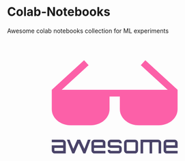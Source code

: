 # Colab-Notebooks
Awesome colab notebooks collection for ML experiments
<svg xmlns="http://www.w3.org/2000/svg" viewBox="-178.3 -167.1 1000 700"><path d="M79.9 323.1c4 0 7.3 1.4 10.1 4.2 2.8 2.8 4.2 6.2 4.2 10.1V387H43.5c-4 0-7.3-1.4-10.1-4.2-2.8-2.8-4.2-6.2-4.2-10.1v-23.6h53.1v-11.7c0-.7-.2-1.2-.7-1.7-.5-.5-1-.7-1.7-.7H29.2v-11.9h50.7zm2.4 52V361H41.1v11.7c0 .7.2 1.2.7 1.7.5.5 1 .7 1.7.7h38.8zm114.7-52h12.7l-24 63.9H176l-21.5-47.5-20.3 47.5-.2-.1.1.1h-9.6l-25.1-63.9H112l17.3 42.4 18.4-42.4h13.6l19.5 42.4 16.2-42.4zm67.2 0c4 0 7.3 1.4 10.1 4.2 2.8 2.8 4.2 6.2 4.2 10.1V361h-53.1v11.7c0 .7.2 1.2.7 1.7.5.5 1 .7 1.7.7h50.7V387h-50.7c-4 0-7.3-1.4-10.1-4.2-2.8-2.8-4.2-6.2-4.2-10.1v-35.3c0-4 1.4-7.3 4.2-10.1 2.8-2.8 6.2-4.2 10.1-4.2h36.4zm-38.8 26h41.2v-11.7c0-.7-.2-1.2-.7-1.7-.5-.5-1-.7-1.7-.7h-36.4c-.7 0-1.2.2-1.7.7-.5.5-.7 1-.7 1.7v11.7zm129-11.6v2.4h-11.9v-2.4c0-.7-.2-1.2-.7-1.7-.5-.5-1-.7-1.7-.7h-36.4c-.7 0-1.2.2-1.7.7-.5.5-.7 1-.7 1.7v9.3c0 .7.2 1.2.7 1.7.5.5 1 .7 1.7.7h36.4c4 0 7.3 1.4 10.1 4.2 2.8 2.8 4.2 6.2 4.2 10.1v9.3c0 4-1.4 7.3-4.2 10.1-2.8 2.8-6.2 4.2-10.1 4.2h-36.4c-4 0-7.3-1.4-10.1-4.2-2.8-2.8-4.2-6.2-4.2-10.1v-2.4h11.9v2.4c0 .7.2 1.2.7 1.7.5.5 1 .7 1.7.7h36.4c.7 0 1.2-.2 1.7-.7.5-.5.7-1 .7-1.7v-9.3c0-.7-.2-1.2-.7-1.7-.5-.5-1-.7-1.7-.7h-36.4c-4 0-7.3-1.4-10.1-4.2-2.8-2.8-4.2-6.2-4.2-10.1v-9.3c0-4 1.4-7.3 4.2-10.1 2.8-2.8 6.2-4.2 10.1-4.2h36.4c4 0 7.3 1.4 10.1 4.2 2.8 2.7 4.2 6.1 4.2 10.1zm25.2-14.4H416c4 0 7.3 1.4 10.1 4.2 2.8 2.8 4.2 6.2 4.2 10.1v35.3c0 4-1.4 7.3-4.2 10.1-2.8 2.8-6.2 4.2-10.1 4.2h-36.4c-4 0-7.3-1.4-10.1-4.2-2.8-2.8-4.2-6.2-4.2-10.1v-35.3c0-4 1.4-7.3 4.2-10.1 2.8-2.8 6.2-4.2 10.1-4.2zM416 335h-36.4c-.7 0-1.2.2-1.7.7-.5.5-.7 1-.7 1.7v35.3c0 .7.2 1.2.7 1.7.5.5 1 .7 1.7.7H416c.7 0 1.2-.2 1.7-.7.5-.5.7-1 .7-1.7v-35.3c0-.7-.2-1.2-.7-1.7-.5-.4-1-.7-1.7-.7zm107.5-11.9c4 0 7.3 1.4 10.1 4.2 2.8 2.8 4.2 6.2 4.2 10.1V387H526v-49.6c0-.7-.2-1.2-.7-1.7-.5-.5-1.1-.7-1.8-.7h-25.2c-.7 0-1.2.2-1.7.7-.5.5-.7 1-.7 1.7V387H484v-49.6c0-.7-.2-1.2-.7-1.7-.5-.5-1-.7-1.7-.7h-25.3c-.7 0-1.2.2-1.7.7-.5.5-.7 1-.7 1.7V387H442v-63.9h81.5zm76.5 0c4 0 7.3 1.4 10.1 4.2 2.8 2.8 4.2 6.2 4.2 10.1V361h-53.1v11.7c0 .7.2 1.2.7 1.7.5.5 1 .7 1.7.7h50.7V387h-50.7c-4 0-7.3-1.4-10.1-4.2-2.8-2.8-4.2-6.2-4.2-10.1v-35.3c0-4 1.4-7.3 4.2-10.1 2.8-2.8 6.2-4.2 10.1-4.2H600zm-38.8 26h41.2v-11.7c0-.7-.2-1.2-.7-1.7-.5-.5-1-.7-1.7-.7h-36.4c-.7 0-1.2.2-1.7.7-.5.5-.7 1-.7 1.7v11.7z" fill="#494368"/><path fill="#FC60A8" d="M614.2 91l-150-137.6-21.1 23L568.1 91H75.4l125-114.7-21.1-23L29.3 91h-.1v90.7c0 41 39.5 74.4 88 74.4h92.5c48.5 0 88-33.4 88-74.4v-59.6h48v59.6c0 41 39.5 74.4 88 74.4h92.5c48.5 0 88-33.4 88-74.4V91z"/></svg>
